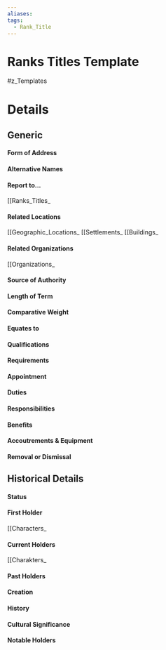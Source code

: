 ```yaml
---
aliases: 
tags:
  - Rank_Title
---
```

# Ranks Titles Template
#z_Templates 


# Details
## Generic
#### Form of Address
#### Alternative Names
#### Report to...
[[Ranks_Titles_
#### Related Locations
[[Geographic_Locations_
[[Settlements_
[[Buildings_
#### Related Organizations
[[Organizations_
#### Source of Authority
#### Length of Term
#### Comparative Weight
#### Equates to
#### Qualifications
#### Requirements
#### Appointment
#### Duties
#### Responsibilities
#### Benefits
#### Accoutrements & Equipment
#### Removal or Dismissal
## Historical Details
#### Status
#### First Holder
[[Characters_
#### Current Holders
[[Charakters_
#### Past Holders
#### Creation
#### History
#### Cultural Significance
#### Notable Holders
